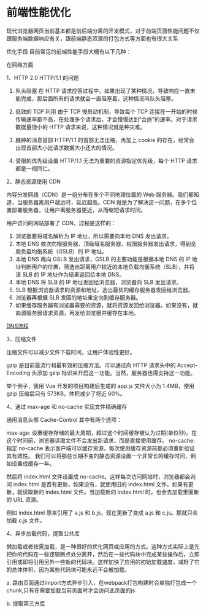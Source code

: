 # 前端性能优化

现代浏览器网页当前基本都是前后端分离的开发模式，对于前端页面性能问题不仅跟服务端数据响应有关，跟前端静态资源的打包方式等方面也有很大关系

优化手段
目前常见的前端性能手段大概有以下几种：

在网络方面

1、HTTP 2.0
HTTP/1.1 的问题
1. 队头阻塞
在 HTTP 请求应答过程中，如果出现了某种情况，导致响应一直未能完成，那后面所有的请求就会一直阻塞着，这种情况叫队头阻塞。

2. 低效的 TCP 利用
由于 TCP 慢启动机制，导致每个 TCP 连接在一开始的时候传输速率都不高，在处理多个请求后，才会慢慢达到“合适”的速率。对于请求数据量很小的 HTTP 请求来说，这种情况就是种灾难。

3. 臃肿的消息首部
HTTP/1.1 的首部无法压缩，再加上 cookie 的存在，经常会出现首部大小比请求数据大小还大的情况。

4. 受限的优先级设置
HTTP/1.1 无法为重要的资源指定优先级，每个 HTTP 请求都是一视同仁。

2、静态资源使用 CDN

内容分发网络（CDN）是一组分布在多个不同地理位置的 Web 服务器。我们都知道，当服务器离用户越远时，延迟越高。CDN 就是为了解决这一问题，在多个位置部署服务器，让用户离服务器更近，从而缩短请求时间。

用户访问的网站部署了 CDN，过程是这样的：
1. 浏览器要将域名解析为 IP 地址，所以需要向本地 DNS 发出请求。
2. 本地 DNS 依次向根服务器、顶级域名服务器、权限服务器发出请求，得到全局负载均衡系统（GSLB）的 IP 地址。
3. 本地 DNS 再向 GSLB 发出请求，GSLB 的主要功能是根据本地 DNS 的 IP 地址判断用户的位置，筛选出距离用户较近的本地负载均衡系统（SLB），并将该 SLB 的 IP 地址作为结果返回给本地 DNS。
4. 本地 DNS 将 SLB 的 IP 地址发回给浏览器，浏览器向 SLB 发出请求。
5. SLB 根据浏览器请求的资源和地址，选出最优的缓存服务器发回给浏览器。
6. 浏览器再根据 SLB 发回的地址重定向到缓存服务器。
7. 如果缓存服务器有浏览器需要的资源，就将资源发回给浏览器。如果没有，就向源服务器请求资源，再发给浏览器并缓存在本地。

[DNS流程](https://p3-juejin.byteimg.com/tos-cn-i-k3u1fbpfcp/67c19972e7dd4ae0840a0f838dd6a017~tplv-k3u1fbpfcp-zoom-in-crop-mark:3024:0:0:0.awebp)


3、压缩文件

压缩文件可以减少文件下载时间，让用户体验性更好。

gzip 是目前最流行和最有效的压缩方法。可以通过向 HTTP 请求头中的 Accept-Encoding 头添加 gzip 标识来开启这一功能。当然，服务器也得支持这一功能。

举个例子，我用 Vue 开发的项目构建后生成的 app.js 文件大小为 1.4MB，使用 gzip 压缩后只有 573KB，体积减少了将近 60%。

4、通过 max-age 和 no-cache 实现文件精确缓存

通用消息头部 Cache-Control 其中有两个选项：

max-age: 设置缓存存储的最大周期，超过这个时间缓存被认为过期(单位秒)。在这个时间前，浏览器读取文件不会发出新请求，而是直接使用缓存。
no-cache: 指定 no-cache 表示客户端可以缓存资源，每次使用缓存资源前都必须重新验证其有效性。
我们可以将那些长期不变的静态资源设置一个非常长的缓存时间，例如设置成缓存一年。

然后将 index.html 文件设置成 no-cache。这样每次访问网站时，浏览器都会询问 index.html 是否有更新，如果没有，就使用旧的 index.html 文件。如果有更新，就读取新的 index.html 文件。当加载新的 index.html 时，也会去加载里面新的 URL 资源。

例如 index.html 原来引用了 a.js 和 b.js，现在更新了变成 a.js 和 c.js。那就只会加载 c.js 文件。

<!-- 3、图片优化
a. 图片延迟加载

在页面中，先不给图片设置路径，只有当图片出现在浏览器的可视区域时，才去加载真正的图片，这就是延迟加载。对于图片很多的网站来说，一次性加载全部图片，会对用户体验造成很大的影响，所以需要使用图片延迟加载。

b. 调整图片大小

例如，你有一个 1920 * 1080 大小的图片，用缩略图的方式展示给用户，并且当用户鼠标悬停在上面时才展示全图。如果用户从未真正将鼠标悬停在缩略图上，则浪费了下载图片的时间。

所以，我们可以用两张图片来实行优化。一开始，只加载缩略图，当用户悬停在图片上时，才加载大图。还有一种办法，即对大图进行延迟加载，在所有元素都加载完成后手动更改大图的 src 进行下载。

c. 降低图片质量

例如 JPG 格式的图片，100% 的质量和 90% 质量的通常看不出来区别，尤其是用来当背景图的时候。我经常用 PS 切背景图时， 将图片切成 JPG 格式，并且将它压缩到 60% 的质量，基本上看不出来区别。

压缩方法有两种，一是通过 webpack 插件 image-webpack-loader，二是通过在线网站进行压缩。

d. 尽可能利用 CSS3 效果代替图片

有很多图片使用 CSS 效果（渐变、阴影等）就能画出来，这种情况选择 CSS3 效果更好。因为代码大小通常是图片大小的几分之一甚至几十分之一。 -->



4、异步加载代码，提取公共库

懒加载或者按需加载，是一种很好的优化网页或应用的方式。这种方式实际上是先把你的代码在一些逻辑断点处分离开，然后在一些代码块中完成某些操作后，立即引用或即将引用另外一些新的代码块。这样加快了应用的初始加载速度，减轻了它的总体体积，因为某些代码块可能永远不会被加载。

a. 路由页面通过import方式异步引入，在webpack打包构建时会单独打包成一个chunk,只有在需要加载当前页面时才会访问此页面的js

b. 提取第三方库